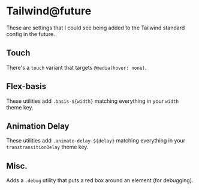# Tailwind@future

These are settings that I could see being added to the Tailwind standard config
in the future.

## Touch

There's a `touch` variant that targets `@media(hover: none)`. 

## Flex-basis

These utilities add `.basis-${width}` matching everything in your `width` theme key.

## Animation Delay

These utilities add `.animate-delay-${delay}` matching everything in your
`transtransitionDelay` theme key.

## Misc.

Adds a `.debug` utility that puts a red box around an element (for debugging).
